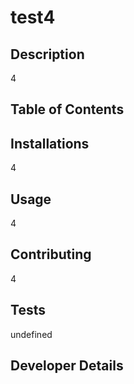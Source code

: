 
# test4

## Description

4

## Table of Contents


## Installations

4

## Usage

4

## Contributing

4

## Tests

undefined

## Developer Details